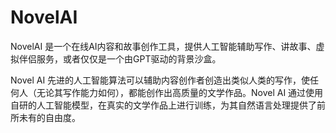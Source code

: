 # NovelAI

NovelAI 是一个在线AI内容和故事创作工具，提供人工智能辅助写作、讲故事、虚拟伴侣服务，或者仅仅是一个由GPT驱动的背景沙盒。

Novel AI 先进的人工智能算法可以辅助内容创作者创造出类似人类的写作，使任何人（无论其写作能力如何），都能创作出高质量的文学作品。Novel AI 通过使用自研的人工智能模型，在真实的文学作品上进行训练，为其自然语言处理提供了前所未有的自由度。